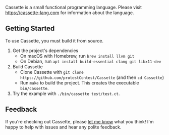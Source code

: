 Cassette is a small functional programming language. Please visit <https://cassette-lang.com> for information about the language.

## Getting Started

To use Cassette, you must build it from source.

1. Get the project's dependencies
    - On macOS with Homebrew, run `brew install llvm git`
    - On Debian, run `apt install build-essential clang git libx11-dev`
2. Build Cassette
    - Clone Cassette with `git clone https://github.com/protestContest/Cassette` (and then `cd Cassette`)
    - Run `make` to build the project. This creates the executable `bin/cassette`.
3. Try the example with `./bin/cassette test/test.ct`.

## Feedback

If you're checking out Cassette, please [let me know](mailto:cassette@zjm.me) what you think! I'm happy to help with issues and hear any polite feedback.
